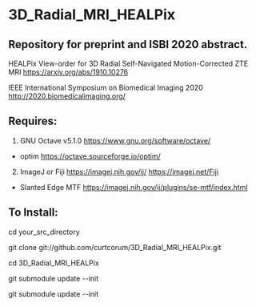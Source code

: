 # 3D_Radial_MRI_HEALPix

## Repository for preprint and ISBI 2020 abstract.
HEALPix View-order for 3D Radial Self-Navigated Motion-Corrected ZTE MRI https://arxiv.org/abs/1910.10276

IEEE International Symposium on Biomedical Imaging 2020 http://2020.biomedicalimaging.org/


## Requires:
1. GNU Octave v5.1.0 https://www.gnu.org/software/octave/
- optim https://octave.sourceforge.io/optim/
2. ImageJ or Fiji  https://imagej.nih.gov/ij/  https://imagej.net/Fiji
- Slanted Edge MTF https://imagej.nih.gov/ij/plugins/se-mtf/index.html


## To Install:
cd your_src_directory

git clone git://github.com/curtcorum/3D_Radial_MRI_HEALPix.git

cd 3D_Radial_MRI_HEALPix

git submodule update --init


git submodule update --init
